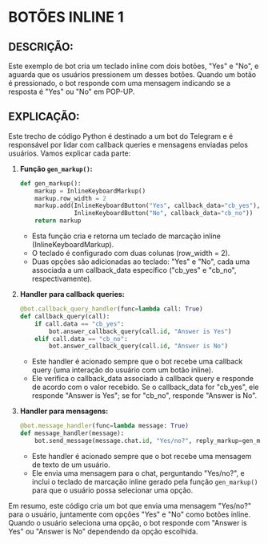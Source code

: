 # BOTÕES INLINE 1
## DESCRIÇÃO:
Este exemplo de bot cria um teclado inline com dois botões, "Yes" e "No", e aguarda que os usuários pressionem um desses botões. Quando um botão é pressionado, o bot responde com uma mensagem indicando se a resposta é "Yes" ou "No" em POP-UP.

## EXPLICAÇÃO:
Este trecho de código Python é destinado a um bot do Telegram e é responsável por lidar com callback queries e mensagens enviadas pelos usuários. Vamos explicar cada parte:

1. **Função `gen_markup()`:**
   ```python
   def gen_markup():
       markup = InlineKeyboardMarkup()
       markup.row_width = 2
       markup.add(InlineKeyboardButton("Yes", callback_data="cb_yes"),
                  InlineKeyboardButton("No", callback_data="cb_no"))
       return markup
   ```
   - Esta função cria e retorna um teclado de marcação inline (InlineKeyboardMarkup).
   - O teclado é configurado com duas colunas (row_width = 2).
   - Duas opções são adicionadas ao teclado: "Yes" e "No", cada uma associada a um callback_data específico ("cb_yes" e "cb_no", respectivamente).

2. **Handler para callback queries:**
   ```python
   @bot.callback_query_handler(func=lambda call: True)
   def callback_query(call):
       if call.data == "cb_yes":
           bot.answer_callback_query(call.id, "Answer is Yes")
       elif call.data == "cb_no":
           bot.answer_callback_query(call.id, "Answer is No")
   ```
   - Este handler é acionado sempre que o bot recebe uma callback query (uma interação do usuário com um botão inline).
   - Ele verifica o callback_data associado à callback query e responde de acordo com o valor recebido. Se o callback_data for "cb_yes", ele responde "Answer is Yes"; se for "cb_no", responde "Answer is No".

3. **Handler para mensagens:**
   ```python
   @bot.message_handler(func=lambda message: True)
   def message_handler(message):
       bot.send_message(message.chat.id, "Yes/no?", reply_markup=gen_markup())
   ```
   - Este handler é acionado sempre que o bot recebe uma mensagem de texto de um usuário.
   - Ele envia uma mensagem para o chat, perguntando "Yes/no?", e inclui o teclado de marcação inline gerado pela função `gen_markup()` para que o usuário possa selecionar uma opção.

Em resumo, este código cria um bot que envia uma mensagem "Yes/no?" para o usuário, juntamente com opções "Yes" e "No" como botões inline. Quando o usuário seleciona uma opção, o bot responde com "Answer is Yes" ou "Answer is No" dependendo da opção escolhida.



